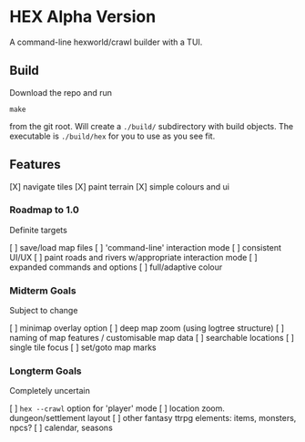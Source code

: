 # HEX Alpha Version

A command-line hexworld/crawl builder with a TUI.

## Build

Download the repo and run

    make

from the git root. Will create a `./build/` subdirectory with build objects. The
executable is `./build/hex` for you to use as you see fit.

## Features

[X] navigate tiles
[X] paint terrain
[X] simple colours and ui

### Roadmap to 1.0

Definite targets

[ ] save/load map files
[ ] 'command-line' interaction mode
[ ] consistent UI/UX
[ ] paint roads and rivers w/appropriate interaction mode
[ ] expanded commands and options
[ ] full/adaptive colour

### Midterm Goals

Subject to change

[ ] minimap overlay option
[ ] deep map zoom (using logtree structure)
[ ] naming of map features / customisable map data
[ ] searchable locations
[ ] single tile focus
[ ] set/goto map marks

### Longterm Goals

Completely uncertain

[ ] `hex --crawl` option for 'player' mode
[ ] location zoom. dungeon/settlement layout
[ ] other fantasy ttrpg elements: items, monsters, npcs?
[ ] calendar, seasons
